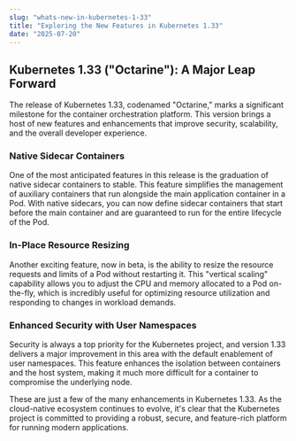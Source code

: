 ```yaml
---
slug: "whats-new-in-kubernetes-1-33"
title: "Exploring the New Features in Kubernetes 1.33"
date: "2025-07-20"
---
```


## Kubernetes 1.33 ("Octarine"): A Major Leap Forward

The release of Kubernetes 1.33, codenamed "Octarine," marks a significant milestone for the container orchestration platform. This version brings a host of new features and enhancements that improve security, scalability, and the overall developer experience.

### Native Sidecar Containers

One of the most anticipated features in this release is the graduation of native sidecar containers to stable. This feature simplifies the management of auxiliary containers that run alongside the main application container in a Pod. With native sidecars, you can now define sidecar containers that start before the main container and are guaranteed to run for the entire lifecycle of the Pod.

### In-Place Resource Resizing

Another exciting feature, now in beta, is the ability to resize the resource requests and limits of a Pod without restarting it. This "vertical scaling" capability allows you to adjust the CPU and memory allocated to a Pod on-the-fly, which is incredibly useful for optimizing resource utilization and responding to changes in workload demands.

### Enhanced Security with User Namespaces

Security is always a top priority for the Kubernetes project, and version 1.33 delivers a major improvement in this area with the default enablement of user namespaces. This feature enhances the isolation between containers and the host system, making it much more difficult for a container to compromise the underlying node.

These are just a few of the many enhancements in Kubernetes 1.33. As the cloud-native ecosystem continues to evolve, it's clear that the Kubernetes project is committed to providing a robust, secure, and feature-rich platform for running modern applications.
